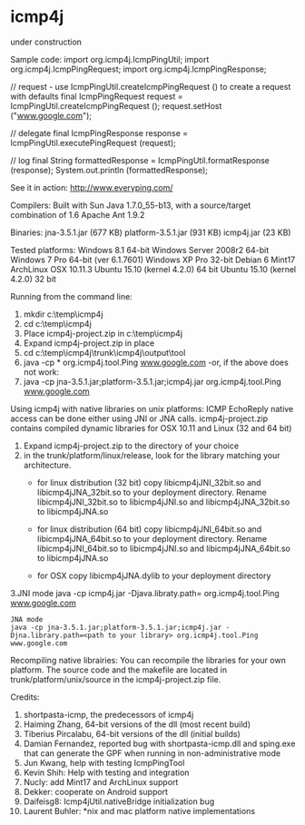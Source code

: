 # icmp4j
under construction

Sample code:
  import org.icmp4j.IcmpPingUtil;
  import org.icmp4j.IcmpPingRequest;
  import org.icmp4j.IcmpPingResponse;
  
  // request - use IcmpPingUtil.createIcmpPingRequest () to create a request with defaults
  final IcmpPingRequest request = IcmpPingUtil.createIcmpPingRequest ();
  request.setHost ("www.google.com");
  
  // delegate
  final IcmpPingResponse response = IcmpPingUtil.executePingRequest (request);
  
  // log
  final String formattedResponse = IcmpPingUtil.formatResponse (response);
  System.out.println (formattedResponse);
  
See it in action:
  http://www.everyping.com/

Compilers:
  Built with Sun Java 1.7.0_55-b13, with a source/target combination of 1.6
  Apache Ant 1.9.2

Binaries:
  jna-3.5.1.jar (677 KB)
  platform-3.5.1.jar (931 KB)
  icmp4j.jar (23 KB)
  
Tested platforms:
  Windows 8.1 64-bit 
  Windows Server 2008r2 64-bit 
  Windows 7 Pro 64-bit (ver 6.1.7601)
  Windows XP Pro 32-bit
  Debian 6
  Mint17
  ArchLinux
  OSX 10.11.3
  Ubuntu 15.10 (kernel 4.2.0) 64 bit
  Ubuntu 15.10 (kernel 4.2.0) 32 bit   
  
Running from the command line:
  1. mkdir c:\temp\icmp4j
  2. cd c:\temp\icmp4j
  3. Place icmp4j-project.zip in c:\temp\icmp4j
  4. Expand icmp4j-project.zip in place
  5. cd c:\temp\icmp4j\trunk\icmp4j\output\tool
  4. java -cp * org.icmp4j.tool.Ping www.google.com
     -or, if the above does not work:
  4. java -cp jna-3.5.1.jar;platform-3.5.1.jar;icmp4j.jar org.icmp4j.tool.Ping www.google.com

Using icmp4j with native libraries on unix platforms:
  ICMP EchoReply native access can be done either using JNI or JNA calls.
  icmp4j-project.zip contains compiled dynamic libraries for OSX 10.11 and Linux (32 and 64 bit)
  
  1. Expand icmp4j-project.zip to the directory of your choice
  2. in the trunk/platform/linux/release, look for the library matching your architecture.
     - for linux distribution (32 bit) copy libicmp4jJNI_32bit.so and libicmp4jJNA_32bit.so to your deployment directory.
       Rename libicmp4jJNI_32bit.so to libicmp4jJNI.so and libicmp4jJNA_32bit.so to libicmp4jJNA.so
     
     - for linux distribution (64 bit) copy libicmp4jJNI_64bit.so and libicmp4jJNA_64bit.so to your deployment directory.
       Rename libicmp4jJNI_64bit.so to libicmp4jJNI.so and libicmp4jJNA_64bit.so to libicmp4jJNA.so

     - for OSX copy libicmp4jJNA.dylib to your deployment directory

  3.JNI mode
    java -cp icmp4j.jar -Djava.libraty.path=<path to your library> org.icmp4j.tool.Ping www.google.com
    
    JNA mode 
    java -cp jna-3.5.1.jar;platform-3.5.1.jar;icmp4j.jar -Djna.library.path=<path to your library> org.icmp4j.tool.Ping www.google.com

Recompiling native librairies:
You can recompile the libraries for your own platform.
The source code and the makefile are located in trunk/platform/unix/source in the icmp4j-project.zip file.
 
    
Credits:
1. shortpasta-icmp, the predecessors of icmp4j
2. Haiming Zhang, 64-bit versions of the dll (most recent build)
3. Tiberius Pircalabu, 64-bit versions of the dll (initial builds)
4. Damian Fernandez, reported bug with shortpasta-icmp.dll and sping.exe that can generate the GPF when running in non-administrative mode
5. Jun Kwang, help with testing IcmpPingTool
6. Kevin Shih: Help with testing and integration
7. Nucly: add Mint17 and ArchLinux support
8. Dekker: cooperate on Android support
9. Daifeisg8: Icmp4jUtil.nativeBridge initialization bug
10. Laurent Buhler: *nix and mac platform native implementations
